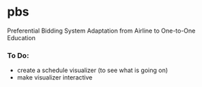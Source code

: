 # pbs
Preferential Bidding System Adaptation from Airline to One-to-One Education


### To Do: 
- create a schedule visualizer (to see what is going on)
- make visualizer interactive
